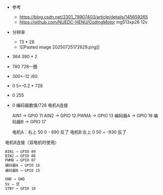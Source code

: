 - 参考
	- https://blog.csdn.net/2301_79907403/article/details/145659265
	- https://github.com/NUEDC-HENU/CodingMotor
mg513xp28 12v
- 分辨率
	- 13 * 28
	- ![[Pasted image 20250725172629.png]]
- 364 390 * 2
- 780 728一圈
- 300+-12 /60
- 0 5+-0.2 * 728
- 0 255
- 0 编码器数值/728
电机A连接

    AIN1 → GPIO 11
    AIN2 → GPIO 12
    PWMA → GPIO 13
    编码器A → GPIO 18
    编码器B → GPIO 17

	电机A：右上
	50 0 - 890 反了
	电机B:左上
	0 50 + -930 反了
	
电机B连接（双电机时使用）

    BIN1 → GPIO 09
    BIN2 → GPIO 08
    PWMB → GPIO 07
    编码器A → GPIO 16
    编码器B → GPIO 15
    
    GND → GND
    5V → 空
    STBY → GPIO 10

